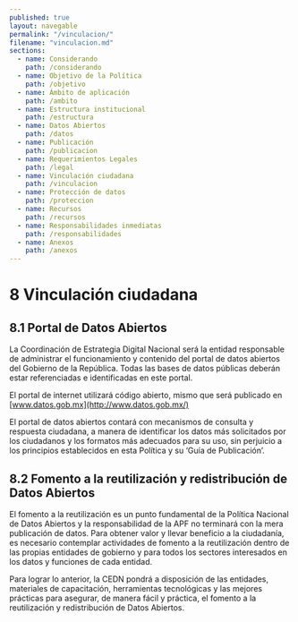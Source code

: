 ```yaml
---
published: true
layout: navegable
permalink: "/vinculacion/"
filename: "vinculacion.md"
sections:
  - name: Considerando
    path: /considerando
  - name: Objetivo de la Política
    path: /objetivo
  - name: Ámbito de aplicación
    path: /ambito
  - name: Estructura institucional
    path: /estructura
  - name: Datos Abiertos
    path: /datos
  - name: Publicación
    path: /publicacion
  - name: Requerimientos Legales
    path: /legal
  - name: Vinculación ciudadana
    path: /vinculacion
  - name: Protección de datos
    path: /proteccion
  - name: Recursos
    path: /recursos
  - name: Responsabilidades inmediatas
    path: /responsabilidades
  - name: Anexos
    path: /anexos
---
```


# 8 Vinculación ciudadana

## 8.1  Portal de Datos Abiertos

La Coordinación de Estrategia Digital Nacional será la entidad responsable de administrar el funcionamiento y contenido del portal de datos abiertos del Gobierno de la República. Todas las bases de datos públicas deberán estar referenciadas e identificadas en este portal.

El portal de internet utilizará código abierto, mismo que será publicado en [www.datos.gob.mx](http://www.datos.gob.mx/)

El portal de datos abiertos contará con mecanismos de consulta y respuesta ciudadana, a manera de identificar los datos más solicitados por los ciudadanos y los formatos más adecuados para su uso, sin perjuicio a los principios establecidos en esta Política y su ‘Guía de Publicación’.

## 8.2  Fomento a la reutilización y redistribución de Datos Abiertos

El fomento a la reutilización es un punto fundamental de la Política Nacional de Datos Abiertos y la responsabilidad de la APF no terminará con la mera publicación de datos. Para obtener valor y llevar beneficio a la ciudadanía, es necesario contemplar actividades de fomento a la reutilización dentro de las propias entidades de gobierno y para todos los sectores interesados en los datos y funciones de cada entidad.

Para lograr lo anterior, la CEDN pondrá a disposición de las entidades, materiales de capacitación, herramientas tecnológicas y las mejores prácticas para asegurar, de manera fácil y práctica, el fomento a la reutilización y redistribución de Datos Abiertos.


